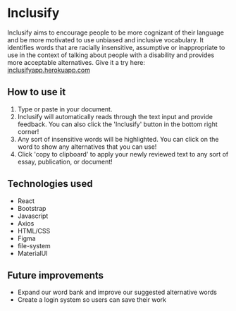 # Inclusify

Inclusify aims to encourage people to be more cognizant of their language and be more motivated to use unbiased and inclusive vocabulary. It identifies words that are racially insensitive, assumptive or inappropriate to use in the context of talking about people with a disability and provides more acceptable alternatives.
Give it a try here: [inclusifyapp.herokuapp.com](inclusifyapp.herokuapp.com)

## How to use it
1. Type or paste in your document.
2. Inclusify will automatically reads through the text input and provide feedback. You can also click the 'Inclusify' button in the bottom right corner!
3. Any sort of insensitive words will be highlighted. You can click on the word to show any alternatives that you can use!
4. Click 'copy to clipboard' to apply your newly reviewed text to any sort of essay, publication, or document!

## Technologies used
* React
* Bootstrap
* Javascript
* Axios
* HTML/CSS
* Figma
* file-system
* MaterialUI

## Future improvements
* Expand our word bank and improve our suggested alternative words
* Create a login system so users can save their work
